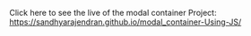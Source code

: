 Click here to see the live of the modal container Project: https://sandhyarajendran.github.io/modal_container-Using-JS/
